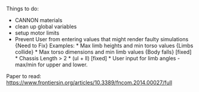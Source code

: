 
Things to do:
- CANNON materials
- clean up global variables
- setup motor limits
- Prevent User from entering values that might render faulty simulations {Need to Fix}
    Examples:
        * Max limb heights and min torso values {Limbs collide}
        * Max torso dimensions and min limb values {Body falls} [fixed]
        * Chassis Length > 2 * (ul + ll) [fixed]
        * User input for limb angles - max/min for upper and lower. 


Paper to read:
https://www.frontiersin.org/articles/10.3389/fncom.2014.00027/full


 